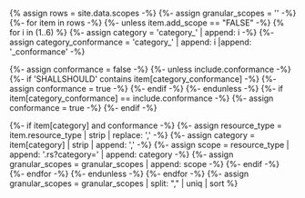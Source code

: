 <!-- This liquid script creates a US Core scope requirements table using input data from input/data/scopes.csv 
include parameters: conformance='SHALL'|'SHOULD' see below for how used, and crud='cruds' not currently used -->

{% assign rows = site.data.scopes -%}
{%- assign granular_scopes = '' -%}
{%- for item in rows -%}
{%- unless item.add_scope == "FALSE" -%}
{% for i in (1..6) %}
{%- assign category =  'category_' | append: i -%}
{%- assign category_conformance =  'category_' | append: i |append: '_conformance' -%}

{%- assign conformance = false -%}
{%- unless include.conformance -%}
{%- if 'SHALLSHOULD' contains item[category_conformance] -%}
{%- assign conformance = true -%}
{%- endif -%}
{%- endunless -%}
{%- if item[category_conformance] == include.conformance -%}
{%- assign conformance = true -%}
{%- endif -%}

{%- if item[category] and conformance -%}
{%- assign resource_type = item.resource_type | strip | replace: ',' -%}
{%- assign category = item[category] | strip | append: ',' -%}
{%- assign scope =  resource_type | append: '.rs?category=' | append: category -%}
{%- assign granular_scopes =  granular_scopes | append: scope -%}
{%- endif -%}
{%- endfor -%}
{%- endunless -%}
{%- endfor -%}
{%- assign granular_scopes = granular_scopes | split: "," | uniq | sort  %}